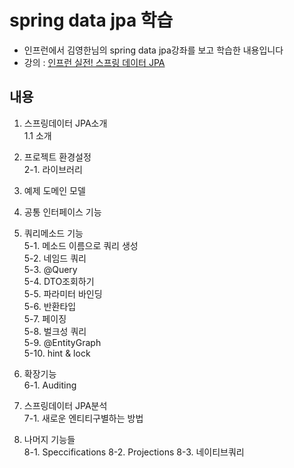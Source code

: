 
spring data jpa 학습
====

* 인프런에서 김영한님의 spring data jpa강좌를 보고 학습한 내용입니다
* 강의 : [인프런 실전! 스프링 데이터 JPA](https://www.inflearn.com/course/%EC%8A%A4%ED%94%84%EB%A7%81-%EB%8D%B0%EC%9D%B4%ED%84%B0-JPA-%EC%8B%A4%EC%A0%84)

내용
----
1. 스프링데이터 JPA소개  
1.1 소개

2. 프로젝트 환경설정  
2-1. 라이브러리

3. 예제 도메인 모델  

4. 공통 인터페이스 기능  

5. 쿼리메소드 기능  
5-1. 메소드 이름으로 쿼리 생성  
5-2. 네임드 쿼리  
5-3. @Query  
5-4. DTO조회하기  
5-5. 파라미터 바인딩  
5-6. 반환타입  
5-7. 페이징  
5-8. 벌크성 쿼리  
5-9. @EntityGraph  
5-10. hint & lock  

6. 확장기능  
6-1. Auditing

7. 스프링데이터 JPA분석  
7-1. 새로운 엔티티구별하는 방법

8. 나머지 기능들  
8-1. Speccifications
8-2. Projections
8-3. 네이티브쿼리



